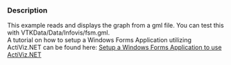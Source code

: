 ### Description
This example reads and displays the graph from a gml file. You can test this with VTKData/Data/Infovis/fsm.gml.<br />
A tutorial on how to setup a Windows Forms Application utilizing ActiViz.NET can be found here: [Setup a Windows Forms Application to use ActiViz.NET](http://www.vtk.org/Wiki/VTK/CSharp/ActiViz.NET)
